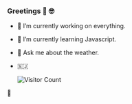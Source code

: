### Greetings 👋 🤓

- 🔭 I’m currently working on everything.
- 🌱 I’m currently learning Javascript.
- 💬 Ask me about the weather.
- 🇸🇯


  ![Visitor Count](https://profile-counter.glitch.me/{BigBenxoxo}/count.svg)
<!--
**BigBenxoxo/BigBenxoxo** is a ✨ _special_ ✨ repository because its `README.md` (this file) appears on your GitHub profile.

Here are some ideas to get you started:

- 🔭 I’m currently working on everything.
- 🌱 I’m currently learning Javascript.
- 💬 Ask me about the weather.
- 🇸🇯

![Visitor Count](https://profile-counter.glitch.me/{BigBenxoxo}/count.svg)
--> 🥰



